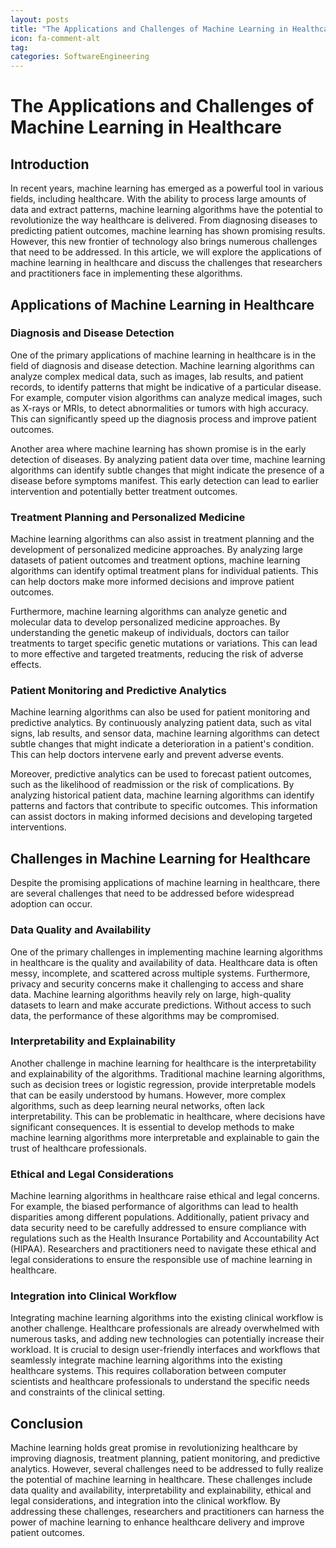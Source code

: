 ```yaml
---
layout: posts
title: "The Applications and Challenges of Machine Learning in Healthcare"
icon: fa-comment-alt
tag:
categories: SoftwareEngineering
---
```



# The Applications and Challenges of Machine Learning in Healthcare

## Introduction

In recent years, machine learning has emerged as a powerful tool in various fields, including healthcare. With the ability to process large amounts of data and extract patterns, machine learning algorithms have the potential to revolutionize the way healthcare is delivered. From diagnosing diseases to predicting patient outcomes, machine learning has shown promising results. However, this new frontier of technology also brings numerous challenges that need to be addressed. In this article, we will explore the applications of machine learning in healthcare and discuss the challenges that researchers and practitioners face in implementing these algorithms.

## Applications of Machine Learning in Healthcare

### Diagnosis and Disease Detection

One of the primary applications of machine learning in healthcare is in the field of diagnosis and disease detection. Machine learning algorithms can analyze complex medical data, such as images, lab results, and patient records, to identify patterns that might be indicative of a particular disease. For example, computer vision algorithms can analyze medical images, such as X-rays or MRIs, to detect abnormalities or tumors with high accuracy. This can significantly speed up the diagnosis process and improve patient outcomes.

Another area where machine learning has shown promise is in the early detection of diseases. By analyzing patient data over time, machine learning algorithms can identify subtle changes that might indicate the presence of a disease before symptoms manifest. This early detection can lead to earlier intervention and potentially better treatment outcomes.

### Treatment Planning and Personalized Medicine

Machine learning algorithms can also assist in treatment planning and the development of personalized medicine approaches. By analyzing large datasets of patient outcomes and treatment options, machine learning algorithms can identify optimal treatment plans for individual patients. This can help doctors make more informed decisions and improve patient outcomes.

Furthermore, machine learning algorithms can analyze genetic and molecular data to develop personalized medicine approaches. By understanding the genetic makeup of individuals, doctors can tailor treatments to target specific genetic mutations or variations. This can lead to more effective and targeted treatments, reducing the risk of adverse effects.

### Patient Monitoring and Predictive Analytics

Machine learning algorithms can also be used for patient monitoring and predictive analytics. By continuously analyzing patient data, such as vital signs, lab results, and sensor data, machine learning algorithms can detect subtle changes that might indicate a deterioration in a patient's condition. This can help doctors intervene early and prevent adverse events.

Moreover, predictive analytics can be used to forecast patient outcomes, such as the likelihood of readmission or the risk of complications. By analyzing historical patient data, machine learning algorithms can identify patterns and factors that contribute to specific outcomes. This information can assist doctors in making informed decisions and developing targeted interventions.

## Challenges in Machine Learning for Healthcare

Despite the promising applications of machine learning in healthcare, there are several challenges that need to be addressed before widespread adoption can occur.

### Data Quality and Availability

One of the primary challenges in implementing machine learning algorithms in healthcare is the quality and availability of data. Healthcare data is often messy, incomplete, and scattered across multiple systems. Furthermore, privacy and security concerns make it challenging to access and share data. Machine learning algorithms heavily rely on large, high-quality datasets to learn and make accurate predictions. Without access to such data, the performance of these algorithms may be compromised.

### Interpretability and Explainability

Another challenge in machine learning for healthcare is the interpretability and explainability of the algorithms. Traditional machine learning algorithms, such as decision trees or logistic regression, provide interpretable models that can be easily understood by humans. However, more complex algorithms, such as deep learning neural networks, often lack interpretability. This can be problematic in healthcare, where decisions have significant consequences. It is essential to develop methods to make machine learning algorithms more interpretable and explainable to gain the trust of healthcare professionals.

### Ethical and Legal Considerations

Machine learning algorithms in healthcare raise ethical and legal concerns. For example, the biased performance of algorithms can lead to health disparities among different populations. Additionally, patient privacy and data security need to be carefully addressed to ensure compliance with regulations such as the Health Insurance Portability and Accountability Act (HIPAA). Researchers and practitioners need to navigate these ethical and legal considerations to ensure the responsible use of machine learning in healthcare.

### Integration into Clinical Workflow

Integrating machine learning algorithms into the existing clinical workflow is another challenge. Healthcare professionals are already overwhelmed with numerous tasks, and adding new technologies can potentially increase their workload. It is crucial to design user-friendly interfaces and workflows that seamlessly integrate machine learning algorithms into the existing healthcare systems. This requires collaboration between computer scientists and healthcare professionals to understand the specific needs and constraints of the clinical setting.

## Conclusion

Machine learning holds great promise in revolutionizing healthcare by improving diagnosis, treatment planning, patient monitoring, and predictive analytics. However, several challenges need to be addressed to fully realize the potential of machine learning in healthcare. These challenges include data quality and availability, interpretability and explainability, ethical and legal considerations, and integration into the clinical workflow. By addressing these challenges, researchers and practitioners can harness the power of machine learning to enhance healthcare delivery and improve patient outcomes.
